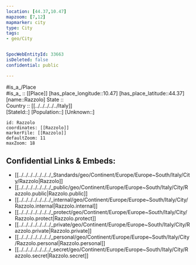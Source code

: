 ```yaml
---
location: [44.37,10.47] 
mapzoom: [7,12] 
mapmarker: city 
type: City
tags:
- geo/City


SpocWebEntityId: 33663
isDeleted: false
confidential: public

---
```

#is_a_/Place  
#is_a_ :: [[Place]] 
[has_place_longitude::10.47] 
[has_place_latitude::44.37] 
[name::Razzolo] 
State ::  
Country :: [[../../../../../Italy]]  
[StateId::] 
[Population::] 
[Unknown::] 


```leaflet
id: Razzolo
coordinates: [[Razzolo]] 
markerFile: [[Razzolo]] 
defaultZoom: 11 
maxZoom: 18
```


## Confidential Links & Embeds: 
- [[../../../../../../../_Standards/geo/Continent/Europe/Europe~South/Italy/City/Razzolo|Razzolo]] 
- [[../../../../../../../_public/geo/Continent/Europe/Europe~South/Italy/City/Razzolo.public|Razzolo.public]] 
- [[../../../../../../../_internal/geo/Continent/Europe/Europe~South/Italy/City/Razzolo.internal|Razzolo.internal]] 
- [[../../../../../../../_protect/geo/Continent/Europe/Europe~South/Italy/City/Razzolo.protect|Razzolo.protect]] 
- [[../../../../../../../_private/geo/Continent/Europe/Europe~South/Italy/City/Razzolo.private|Razzolo.private]] 
- [[../../../../../../../_personal/geo/Continent/Europe/Europe~South/Italy/City/Razzolo.personal|Razzolo.personal]] 
- [[../../../../../../../_secret/geo/Continent/Europe/Europe~South/Italy/City/Razzolo.secret|Razzolo.secret]] 
